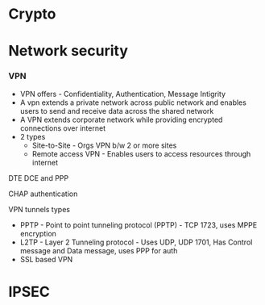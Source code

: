 # Crypto

# Network security
### VPN
- VPN offers - Confidentiality, Authentication, Message Intigrity
- A vpn extends a private network across public network and enables users to send and receive data across the shared network
- A VPN extends corporate network while providing encrypted connections over internet
- 2 types
    - Site-to-Site - Orgs VPN b/w 2 or more sites
    - Remote access VPN - Enables users to access resources through internet

DTE DCE and PPP

CHAP authentication

VPN tunnels types
- PPTP - Point to point tunneling protocol (PPTP) - TCP 1723, uses MPPE encryption
- L2TP - Layer 2 Tunneling protocol - Uses UDP, UDP 1701, Has Control message and Data message, uses PPP for auth
- SSL based VPN

# IPSEC
